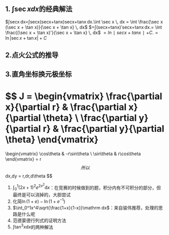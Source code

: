 ## 1. $\int \sec xdx$的经典解法
$∫sec⁡x dx=∫sec⁡x(sec⁡x+tan⁡x)sec⁡x+tan⁡x dx.\int \sec x \, dx = \int \frac{\sec x (\sec x + \tan x)}{\sec x + \tan x} \, dx$
$=∫(sec⁡x+tan⁡x)′sec⁡x+tan⁡x dx.= \int \frac{(\sec x + \tan x)'}{\sec x + \tan x} \, dx$
$=ln⁡∣sec⁡x+tan⁡x∣+C.= \ln |\sec x + \tan x| + C$
## 2.点火公式的推导
## 3.直角坐标换元极坐标
$$
J = 
\begin{vmatrix}
\frac{\partial x}{\partial r} & \frac{\partial x}{\partial \theta} \\
\frac{\partial y}{\partial r} & \frac{\partial y}{\partial \theta}
\end{vmatrix}
= 
\begin{vmatrix}
\cos\theta & -r\sin\theta \\
\sin\theta & r\cos\theta
\end{vmatrix}
= r
$$
所以
$$
dx\,dy = r\,dr\,d\theta
$$
1. $\int_0^1(2x+1)^2e^{2x^2}\mathrm dx$：在竞赛的时候做到的题，积分内有不可积分的部分，但最终是可以消掉的，大胆尝试
2. 化简$\ln(1+e)-\ln(1+e^{-1})$
3. $\int_0^1x^4\sqrt{\frac{1+x}{1-x}}\mathrm dx$：来自骏伟推荐，处理的思路是什么呢
4. 范德蒙德行列式的证明方法
5. $\int\tan^3x\mathrm dx$的两种解法
